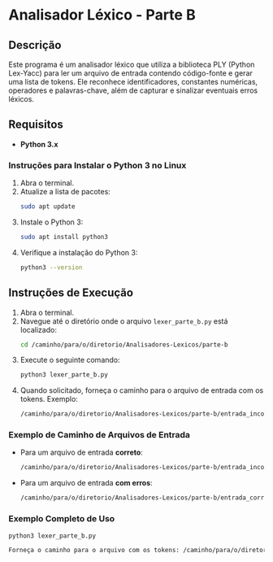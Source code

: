 
# Analisador Léxico - Parte B

## Descrição

Este programa é um analisador léxico que utiliza a biblioteca PLY (Python Lex-Yacc) para ler um arquivo de entrada contendo código-fonte e gerar uma lista de tokens. Ele reconhece identificadores, constantes numéricas, operadores e palavras-chave, além de capturar e sinalizar eventuais erros léxicos.

## Requisitos

- **Python 3.x**

### Instruções para Instalar o Python 3 no Linux

1. Abra o terminal.
2. Atualize a lista de pacotes:
   ```bash
   sudo apt update
   ```
3. Instale o Python 3:
   ```bash
   sudo apt install python3
   ```
4. Verifique a instalação do Python 3:
   ```bash
   python3 --version
   ```

## Instruções de Execução

1. Abra o terminal.
2. Navegue até o diretório onde o arquivo `lexer_parte_b.py` está localizado:
   ```bash
   cd /caminho/para/o/diretorio/Analisadores-Lexicos/parte-b
   ```
3. Execute o seguinte comando:
   ```bash
   python3 lexer_parte_b.py
   ```
4. Quando solicitado, forneça o caminho para o arquivo de entrada com os tokens. Exemplo:
   ```bash
   /caminho/para/o/diretorio/Analisadores-Lexicos/parte-b/entrada_incorreta.lsi
   ```

### Exemplo de Caminho de Arquivos de Entrada

- Para um arquivo de entrada **correto**:
  ```bash
  /caminho/para/o/diretorio/Analisadores-Lexicos/parte-b/entrada_incorreta
  ```
- Para um arquivo de entrada **com erros**:
  ```bash
  /caminho/para/o/diretorio/Analisadores-Lexicos/parte-b/entrada_correta
  ```

### Exemplo Completo de Uso

```bash
python3 lexer_parte_b.py

Forneça o caminho para o arquivo com os tokens: /caminho/para/o/diretorio/Analisadores-Lexicos/parte-b/entrada_incorreta.lsi
```
